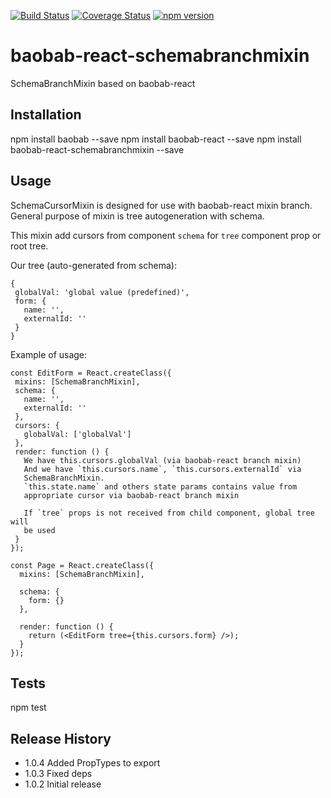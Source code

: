 [![Build Status](https://travis-ci.org/Brogency/baobab-react-schemabranchmixin.svg)](https://travis-ci.org/Brogency/baobab-react-schemabranchmixin)
[![Coverage Status](https://coveralls.io/repos/Brogency/baobab-react-schemabranchmixin/badge.svg?branch=master&service=github)](https://coveralls.io/github/Brogency/baobab-react-schemabranchmixin?branch=master)
[![npm version](https://badge.fury.io/js/baobab-react-schemabranchmixin.svg)](https://badge.fury.io/js/baobab-react-schemabranchmixin)

baobab-react-schemabranchmixin
=========

SchemaBranchMixin based on baobab-react

## Installation

  npm install baobab --save
  npm install baobab-react --save
  npm install baobab-react-schemabranchmixin --save

## Usage

SchemaCursorMixin is designed for use with baobab-react mixin branch.
General purpose of mixin is tree autogeneration with schema.

This mixin add cursors from component `schema` for `tree` component prop or root tree.

Our tree (auto-generated from schema):
```
{
 globalVal: 'global value (predefined)',
 form: {
   name: '',
   externalId: ''
 }
}
```

Example of usage:
```
const EditForm = React.createClass({
 mixins: [SchemaBranchMixin],
 schema: {
   name: '',
   externalId: ''
 },
 cursors: {
   globalVal: ['globalVal']
 },
 render: function () {
   We have this.cursors.globalVal (via baobab-react branch mixin)
   And we have `this.cursors.name`, `this.cursors.externalId` via
   SchemaBranchMixin.
   `this.state.name` and others state params contains value from
   appropriate cursor via baobab-react branch mixin

   If `tree` props is not received from child component, global tree will
   be used
 }
});

const Page = React.createClass({
  mixins: [SchemaBranchMixin],

  schema: {
    form: {}
  },

  render: function () {
    return (<EditForm tree={this.cursors.form} />);
  }
});
```

## Tests

  npm test

## Release History

* 1.0.4 Added PropTypes to export
* 1.0.3 Fixed deps
* 1.0.2 Initial release
